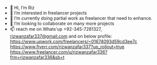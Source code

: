 - 👋 Hi, I’m Riz
- 👀 I’m interested in freelancer projects
- 🌱 I’m currently doing partial work as freelancer that need to enhance.
- 💞️ I’m looking to collaborate on many more projects
- 📫 reach me on Whats'up +92-345-7281327, rizwanzafar337@gmail.com and on below profile:
https://www.upwork.com/freelancers/~01674093d59cd3ee7c 
https://www.fiverr.com/rizwanzafar337?up_rollout=true
https://www.freelancer.com/u/rizwanzafar336?frm=rizwanzafar336&sb=t
